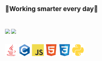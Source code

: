 ## 🧠Working smarter every day💪




</br>
</br>
<div>
  <img align="center" height="180em" src="https://github-readme-stats.vercel.app/api?username=gustavoLuuD&show_icons=true&theme=tokyonight"/>
  <img align ="center"height="180em" src="https://github-readme-stats.vercel.app/api/top-langs/?username=gustavoLuuD&layout=compact&theme=tokyonight"/>
</div>
</br>
</br>
<div style="display: inline-block">  
  <img  align = "center" height = "40em" src = "https://github.com/devicons/devicon/blob/master/icons/java/java-plain.svg">
  <img  align = "center" height = "40em" src = "https://github.com/devicons/devicon/blob/master/icons/c/c-original.svg">
  <img  align = "center" height = "40em" src = "https://github.com/devicons/devicon/blob/master/icons/javascript/javascript-original.svg">
  <img  align = "center" height = "40em" src = "https://github.com/devicons/devicon/blob/master/icons/html5/html5-original.svg">
  <img  align = "center" height = "40em" src = "https://github.com/devicons/devicon/blob/master/icons/css3/css3-original.svg">
  <img  align = "center" height = "40em" src = "https://github.com/devicons/devicon/blob/master/icons/python/python-plain.svg">  
</div>



